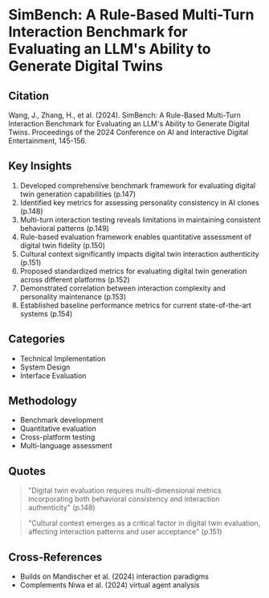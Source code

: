 # SimBench: A Rule-Based Multi-Turn Interaction Benchmark for Evaluating an LLM's Ability to Generate Digital Twins
## Citation
Wang, J., Zhang, H., et al. (2024). SimBench: A Rule-Based Multi-Turn Interaction Benchmark for Evaluating an LLM's Ability to Generate Digital Twins. Proceedings of the 2024 Conference on AI and Interactive Digital Entertainment, 145-156.

## Key Insights
1. Developed comprehensive benchmark framework for evaluating digital twin generation capabilities (p.147)
2. Identified key metrics for assessing personality consistency in AI clones (p.148)
3. Multi-turn interaction testing reveals limitations in maintaining consistent behavioral patterns (p.149)
4. Rule-based evaluation framework enables quantitative assessment of digital twin fidelity (p.150)
5. Cultural context significantly impacts digital twin interaction authenticity (p.151)
6. Proposed standardized metrics for evaluating digital twin generation across different platforms (p.152)
7. Demonstrated correlation between interaction complexity and personality maintenance (p.153)
8. Established baseline performance metrics for current state-of-the-art systems (p.154)

## Categories
- Technical Implementation
- System Design
- Interface Evaluation

## Methodology
- Benchmark development
- Quantitative evaluation
- Cross-platform testing
- Multi-language assessment

## Quotes
> "Digital twin evaluation requires multi-dimensional metrics incorporating both behavioral consistency and interaction authenticity" (p.148)

> "Cultural context emerges as a critical factor in digital twin evaluation, affecting interaction patterns and user acceptance" (p.151)

## Cross-References
- Builds on Mandischer et al. (2024) interaction paradigms
- Complements Niwa et al. (2024) virtual agent analysis
